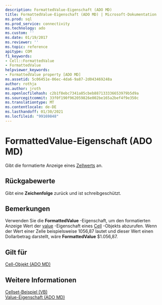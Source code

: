 ```yaml
---
description: FormattedValue-Eigenschaft (ADO MD)
title: FormattedValue-Eigenschaft (ADO MD) | Microsoft-Dokumentation
ms.prod: sql
ms.prod_service: connectivity
ms.technology: ado
ms.custom: ''
ms.date: 01/19/2017
ms.reviewer: ''
ms.topic: reference
apitype: COM
f1_keywords:
- Cell::FormattedValue
- FormattedValue
helpviewer_keywords:
- FormattedValue property [ADO MD]
ms.assetid: 5c06451e-06ec-4da6-9a87-2d043469248a
author: rothja
ms.author: jroth
ms.openlocfilehash: c2b1f8ebc7341a85cbeb887133336653979b5d9a
ms.sourcegitcommit: 33f0f190f962059826e002be165a2bef4f9e350c
ms.translationtype: MT
ms.contentlocale: de-DE
ms.lasthandoff: 01/30/2021
ms.locfileid: "99169848"
---
```

# <a name="formattedvalue-property-ado-md"></a>FormattedValue-Eigenschaft (ADO MD)
Gibt die formatierte Anzeige eines [Zellwerts](./cell-object-ado-md.md) an.  
  
## <a name="return-values"></a>Rückgabewerte  
 Gibt eine **Zeichenfolge** zurück und ist schreibgeschützt.  
  
## <a name="remarks"></a>Bemerkungen  
 Verwenden Sie die **FormattedValue** -Eigenschaft, um den formatierten Anzeige Wert der [value](./value-property-ado-md.md) -Eigenschaft eines [Cell](./cell-object-ado-md.md) -Objekts abzurufen. Wenn der Wert einer Zelle beispielsweise 1056,87 lautet und dieser Wert einen Dollarbetrag darstellt, wäre **FormattedValue** $1.056,87.  
  
## <a name="applies-to"></a>Gilt für  
 [Cell-Objekt (ADO MD)](./cell-object-ado-md.md)  
  
## <a name="see-also"></a>Weitere Informationen  
 [Cellset-Beispiel (VB)](./cellset-example-vb.md)   
 [Value-Eigenschaft (ADO MD)](./value-property-ado-md.md)